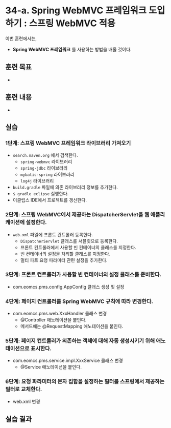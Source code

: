 # 34-a. Spring WebMVC 프레임워크 도입하기 : 스프링 WebMVC 적용


이번 훈련에서는,
- **Spring WebMVC 프레임워크** 를 사용하는 방법을 배울 것이다.

## 훈련 목표
- 
 
## 훈련 내용
-

## 실습 

### 1단계: 스프링 WebMVC 프레임워크 라이브러리 가져오기

- `search.maven.org` 에서 검색한다.
    - `spring-webmvc` 라이브러리
    - `spring-jdbc` 라이브러리
    - `mybatis-spring` 라이브러리
    - `log4j` 라이브러리
- `build.gradle` 파일에 의존 라이브러리 정보를 추가한다.
- `$ gradle eclipse` 실행한다.
- 이클립스 IDE에서 프로젝트를 갱신한다.

### 2단계: 스프링 WebMVC에서 제공하는 DispatcherServlet을 웹 애플리케이션에 설정한다.

- `web.xml` 파일에 프론트 컨트롤러 등록한다.
    - `DispatcherServlet` 클래스를 서블릿으로 등록한다.
    - 프론트 컨트롤러에서 사용할 빈 컨테이너의 클래스를 지정한다.
    - 빈 컨테이너의 설정을 처리할 클래스를 지정한다.
    - 멀티 파트 요청 파라미터 관련 설정을 추가한다.

### 3단계: 프론트 컨트롤러가 사용할 빈 컨테이너의 설정 클래스를 준비한다.

- com.eomcs.pms.config.AppConfig 클래스 생성 및 설정 

### 4단계: 페이지 컨트롤러를 Spring WebMVC 규칙에 따라 변경한다.

- com.eomcs.pms.web.XxxHandler 클래스 변경
    - @Controller 애노테이션을 붙인다.
    - 메서드에는 @RequestMapping 애노테이션을 붙인다.

### 5단계: 페이지 컨트롤러가 의존하는 객체에 대해 자동 생성시키기 위해 애노테이션으로 표시한다.

- com.eomcs.pms.service.impl.XxxService 클래스 변경
    - @Service 애노테이션을 붙인다.

### 6단계: 요청 파라미터의 문자 집합을 설정하는 필터를 스프링에서 제공하는 필터로 교체한다.

- web.xml 변경

## 실습 결과

